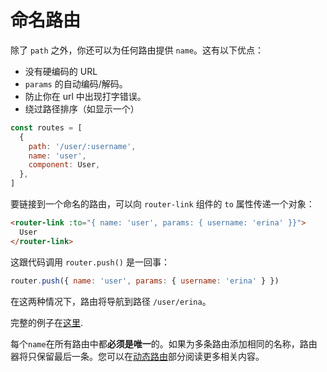 # 命名路由

<VueSchoolLink
  href="https://vueschool.io/lessons/named-routes"
  title="Learn about the named routes"
/>

除了 `path` 之外，你还可以为任何路由提供 `name`。这有以下优点：

- 没有硬编码的 URL
- `params` 的自动编码/解码。
- 防止你在 url 中出现打字错误。
- 绕过路径排序（如显示一个）

```js
const routes = [
  {
    path: '/user/:username',
    name: 'user',
    component: User,
  },
]
```

要链接到一个命名的路由，可以向 `router-link` 组件的 `to` 属性传递一个对象：

```html
<router-link :to="{ name: 'user', params: { username: 'erina' }}">
  User
</router-link>
```

这跟代码调用 `router.push()` 是一回事：

```js
router.push({ name: 'user', params: { username: 'erina' } })
```

在这两种情况下，路由将导航到路径 `/user/erina`。

完整的例子在[这里](https://github.com/vuejs/vue-router/blob/dev/examples/named-routes/app.js).

每个`name`在所有路由中都**必须是唯一**的。如果为多条路由添加相同的名称，路由器将只保留最后一条。您可以在[动态路由](../advanced/dynamic-routing.md#Removing-routes)部分阅读更多相关内容。
